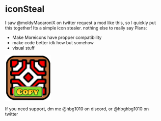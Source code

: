 # iconSteal
I saw @moldyMacaroniX on twitter request a mod like this, so I quickly put this together!
Its a simple icon stealer. nothing else to really say
Plans: 

- Make Moreicons have propper compatibility
- make code better idk how but somehow
- visual stuff

<img src="logo.png" width="150" alt="the mod's logo" />

If you need support, dm me @hbg1010 on discord, or @hbghbg1010 on twitter
